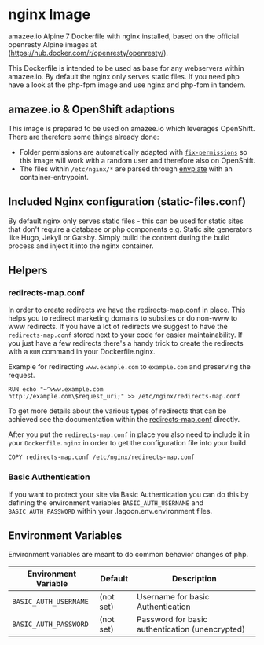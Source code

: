 # nginx Image
amazee.io Alpine 7 Dockerfile with nginx installed, based on the official openresty Alpine images at (https://hub.docker.com/r/openresty/openresty/).

This Dockerfile is intended to be used as base for any webservers within amazee.io. By default the nginx only serves static files. If you need php have a look at the php-fpm image and use nginx and php-fpm in tandem.

## amazee.io & OpenShift adaptions
This image is prepared to be used on amazee.io which leverages OpenShift. There are therefore some things already done:

- Folder permissions are automatically adapted with [`fix-permissions`](https://github.com/sclorg/s2i-base-container/blob/master/core/root/usr/bin/fix-permissions) so this image will work with a random user and therefore also on OpenShift.
- The files within `/etc/nginx/*` are parsed through [envplate](https://github.com/kreuzwerker/envplate) with an container-entrypoint.

## Included Nginx configuration (static-files.conf)
By default nginx only serves static files - this can be used for static sites that don't require a database or php components e.g. Static site generators like Hugo, Jekyll or Gatsby. Simply build the content during the build process and inject it into the nginx container.

## Helpers
### redirects-map.conf
In order to create redirects we have the redirects-map.conf in place. This helps you to redirect marketing domains to subsites or do non-www to www redirects.
If you have a lot of redirects we suggest to have the `redirects-map.conf` stored next to your code for easier maintainability.
If you just have a few redirects there's a handy trick to create the redirects with a `RUN` command in your Dockerfile.nginx.


Example for redirecting `www.example.com` to `example.com` and preserving the request.

```
RUN echo "~^www.example.com           http://example.com\$request_uri;" >> /etc/nginx/redirects-map.conf

```

To get more details about the various types of redirects that can be achieved see the documentation within the [redirects-map.conf](https://github.com/amazeeio/lagoon/blob/master/images/nginx/redirects-map.conf) directly.

After you put the `redirects-map.conf` in place you also need to include it in your `Dockerfile.nginx` in order to get
the configuration file into your build.

```
COPY redirects-map.conf /etc/nginx/redirects-map.conf
```

### Basic Authentication
If you want to protect your site via Basic Authentication you can do this by defining the environment variables `BASIC_AUTH_USERNAME` and `BASIC_AUTH_PASSWORD` within your .lagoon.env.environment files.


## Environment Variables
Environment variables are meant to do common behavior changes of php.

| Environment Variable              | Default   | Description                                    |
| --------------------------------- | --------- | ---------------------------------------------- |
| `BASIC_AUTH_USERNAME`             | (not set) | Username for basic Authentication              |
| `BASIC_AUTH_PASSWORD`             | (not set) | Password for basic authentication (unencrypted)|
